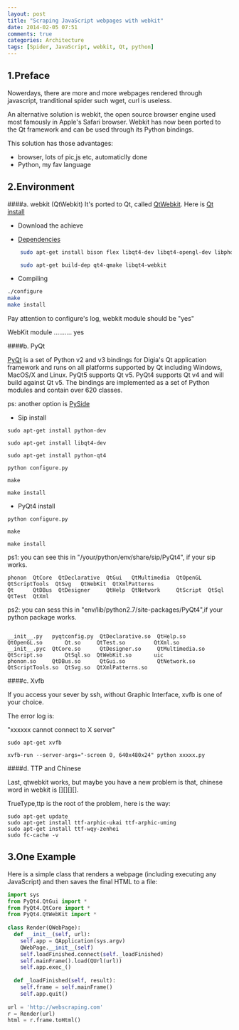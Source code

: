 ```yaml
---
layout: post
title: "Scraping JavaScript webpages with webkit"
date: 2014-02-05 07:51
comments: true
categories: Architecture
tags: [Spider, JavaScript, webkit, Qt, python]
---
```


1.Preface
-------

Nowerdays, there are more and more webpages rendered through javascript, tranditional spider such wget, curl is useless.

An alternative solution is webkit, the open source browser engine used most famously in Apple's Safari browser. Webkit has now been ported to the Qt framework and can be used through its Python bindings.

<!-- more -->

This solution has those advantages:

* browser, lots of pic,js etc, automaticlly done
* Python, my fav language


2.Environment 
-------

####a. webkit (QtWebkit)
It's ported to Qt, called [QtWebkit](http://qt-project.org/doc/qt-4.8/modules.html). Here is [Qt install](http://qt-project.org/doc/qt-4.8/install-x11.html)

* Download the achieve

* [Dependencies](http://qt-project.org/doc/qt-4.8/requirements-x11.html)


```bash
    sudo apt-get install bison flex libqt4-dev libqt4-opengl-dev libphonon-dev libicu-dev libsqlite3-dev libxext-dev libxrender-dev gperf libfontconfig1-dev libphonon-dev g++
```


```bash
    sudo apt-get build-dep qt4-qmake libqt4-webkit
```

* Compiling

```bash
./configure
make
make install
```

Pay attention to configure's log, webkit module should be "yes"

WebKit module .......... yes


####b. PyQt

[PyQt](http://www.riverbankcomputing.co.uk/software/pyqt/intro) is a set of Python v2 and v3 bindings for Digia's Qt application framework and runs on all platforms supported by Qt including Windows, MacOS/X and Linux. PyQt5 supports Qt v5. PyQt4 supports Qt v4 and will build against Qt v5. The bindings are implemented as a set of Python modules and contain over 620 classes.

ps: another option is [PySide](http://qt-project.org/wiki/PySide)

* Sip install

```
sudo apt-get install python-dev

sudo apt-get install libqt4-dev 

sudo apt-get install python-qt4

python configure.py

make 

make install

```

* PyQt4 install

```
python configure.py

make 

make install

```

ps1: you can see this in "/your/python/env/share/sip/PyQt4", if your sip works. 

```
phonon  QtCore  QtDeclarative  QtGui   QtMultimedia  QtOpenGL  QtScriptTools  QtSvg   QtWebKit  QtXmlPatterns
Qt      QtDBus  QtDesigner     QtHelp  QtNetwork     QtScript  QtSql          QtTest  QtXml
```

ps2: you can sess this in "env/lib/python2.7/site-packages/PyQt4",if your python package works.  

```

__init__.py   pyqtconfig.py  QtDeclarative.so  QtHelp.so        QtOpenGL.so       Qt.so     QtTest.so         QtXml.so
__init__.pyc  QtCore.so      QtDesigner.so     QtMultimedia.so  QtScript.so       QtSql.so  QtWebKit.so       uic
phonon.so     QtDBus.so      QtGui.so          QtNetwork.so     QtScriptTools.so  QtSvg.so  QtXmlPatterns.so

```

####c. Xvfb

If you access your sever by ssh, without Graphic Interface, xvfb is one of your choice.

The error log is:

"xxxxxx cannot connect to X server"

```
sudo apt-get xvfb

xvfb-run --server-args="-screen 0, 640x480x24" python xxxxx.py

```

####d. TTP and Chinese

Last, qtwebkit works, but maybe you have a new problem is that, chinese word in webkit is [][][][].

TrueType,ttp is the root of the problem, here is the way:

```
sudo apt-get update
sudo apt-get install ttf-arphic-ukai ttf-arphic-uming
sudo apt-get install ttf-wqy-zenhei 
sudo fc-cache -v
```


3.One Example
--------

Here is a simple class that renders a webpage (including executing any JavaScript) and then saves the final HTML to a file:

```python
import sys  
from PyQt4.QtGui import *  
from PyQt4.QtCore import *  
from PyQt4.QtWebKit import *  
  
class Render(QWebPage):  
  def __init__(self, url):  
    self.app = QApplication(sys.argv)  
    QWebPage.__init__(self)  
    self.loadFinished.connect(self._loadFinished)  
    self.mainFrame().load(QUrl(url))  
    self.app.exec_()  
  
  def _loadFinished(self, result):  
    self.frame = self.mainFrame()  
    self.app.quit()  
  
url = 'http://webscraping.com'  
r = Render(url)  
html = r.frame.toHtml()  
```

